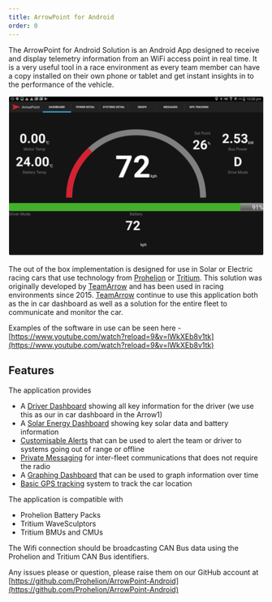 ```yaml
---
title: ArrowPoint for Android
order: 0
---
```


The ArrowPoint for Android Solution is an Android App designed to receive and display telemetry information from an WiFi access point in real time. It is a very useful tool in a race environment as every team member can have a copy installed on their own phone or tablet and get instant insights in to the performance of the vehicle.

![Example of the Arrowpoint Dashboard](images/android_dashboard.png)

The out of the box implementation is designed for use in Solar or Electric racing cars that use technology from [Prohelion](https://www.prohelion.com) or [Tritium](https://www.tritiumcharging.com). This solution was originally developed by [TeamArrow](https://www.teamarrow.com.au/) and has been used in racing environments since 2015. [TeamArrow](https://www.teamarrow.com.au/) continue to use this application both as the in car dashboard as well as a solution for the entire fleet to communicate and monitor the car.

Examples of the software in use can be seen here - [https://www.youtube.com/watch?reload=9&v=lWkXEb8v1tk](https://www.youtube.com/watch?reload=9&v=lWkXEb8v1tk)

## Features
The application provides
* A [Driver Dashboard](20_Dashboard.md) showing all key information for the driver (we use this as our in car dashboard in the Arrow1)
* A [Solar Energy Dashboard](30_Solar.md) showing key solar data and battery information
* [Customisable Alerts](60_SystemDetails.md) that can be used to alert the team or driver to systems going out of range or offline
* [Private Messaging](50_Fleet_Messaging.md) for inter-fleet communications that does not require the radio
* A [Graphing Dashboard](40_Graphing.md) that can be used to graph information over time
* [Basic GPS tracking](70_GPS.md) system to track the car location

The application is compatible with
* Prohelion Battery Packs
* Tritium WaveSculptors
* Tritium BMUs and CMUs

The Wifi connection should be broadcasting CAN Bus data using the Prohelion and Tritium CAN Bus identifiers.

Any issues please or question, please raise them on our GitHub account at [https://github.com/Prohelion/ArrowPoint-Android](https://github.com/Prohelion/ArrowPoint-Android)
